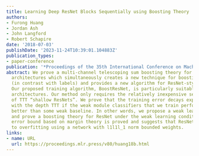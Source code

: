 ```yaml
---
title: Learning Deep ResNet Blocks Sequentially using Boosting Theory
authors:
- Furong Huang
- Jordan Ash
- John Langford
- Robert Schapire
date: '2018-07-03'
publishDate: '2023-11-24T10:39:01.104883Z'
publication_types:
- paper-conference
publication: '*Proceedings of the 35th International Conference on Machine Learning*'
abstract: We prove a multi-channel telescoping sum boosting theory for the ResNet
  architectures which simultaneously creates a new technique for boosting over features
  (in contrast with labels) and provides a new algorithm for ResNet-style architectures.
  Our proposed training algorithm, BoostResNet, is particularly suitable in non-differentiable
  architectures. Our method only requires the relatively inexpensive sequential training
  of TTT “shallow ResNets”. We prove that the training error decays exponentially
  with the depth TTT if the weak module classifiers that we train perform slightly
  better than some weak baseline. In other words, we propose a weak learning condition
  and prove a boosting theory for ResNet under the weak learning condition. A generalization
  error bound based on margin theory is proved and suggests that ResNet could be resistant
  to overfitting using a network with l1l1l_1 norm bounded weights.
links:
- name: URL
  url: https://proceedings.mlr.press/v80/huang18b.html
---
```

